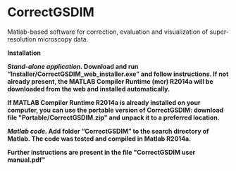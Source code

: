 # CorrectGSDIM
Matlab-based software for correction, evaluation and visualization of super-resolution microscopy data. 

<b> Installation

<i> Stand-alone application.  </i>
Download and run “Installer/CorrectGSDIM_web_installer.exe” and follow instructions. If not already present, the MATLAB Compiler Runtime (mcr) R2014a will be downloaded from the web and installed automatically.

If MATLAB Compiler Runtime R2014a is already installed on your computer, you can use the portable version of CorrectGSDIM: download file "Portable/CorrectGSDIM.zip" and unpack it to a preferred location.

<i> Matlab code. </i>
Add folder “CorrectGSDIM” to the search directory of Matlab. The code was tested and compiled in Matlab R2014a. 

Further instructions are present in the file "CorrectGSDIM user manual.pdf"
